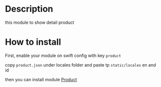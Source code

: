 # Description

this module to show detail product

# How to install

First, enable your module on swift config with key ````product````

copy `product.json` under locales folder and paste tp `static/locales` en and id

then you can install module [Product](pages/default/readme.md)  
